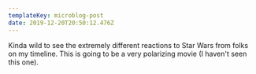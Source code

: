 ```yaml
---
templateKey: microblog-post
date: 2019-12-20T20:50:12.476Z
---
```


Kinda wild to see the extremely different reactions to Star Wars from folks on my timeline. This is going to be a very polarizing movie (I haven't seen this one).
